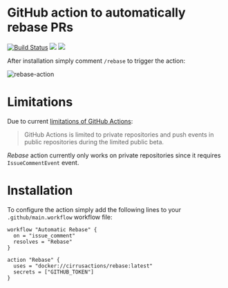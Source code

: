 # GitHub action to automatically rebase PRs

[![Build Status](https://api.cirrus-ci.com/github/cirrus-actions/rebase.svg)](https://cirrus-ci.com/github/cirrus-actions/rebase) [![](https://images.microbadger.com/badges/version/cirrusactions/rebase.svg)](https://microbadger.com/images/cirrusactions/rebase) [![](https://images.microbadger.com/badges/image/cirrusactions/rebase.svg)](https://microbadger.com/images/cirrusactions/rebase)

After installation simply comment `/rebase` to trigger the action:

![rebase-action](https://user-images.githubusercontent.com/989066/51547853-14a57b00-1e35-11e9-841d-33114f0f0bd5.gif)

# Limitations

Due to current [limitations of GitHub Actions](https://developer.github.com/actions/):

> GitHub Actions is limited to private repositories and push events in public repositories during the limited public beta.

*Rebase* action currently only works on private repositories since it requires `IssueCommentEvent` event.

# Installation

To configure the action simply add the following lines to your `.github/main.workflow` workflow file:

```hcl
workflow "Automatic Rebase" {
  on = "issue_comment"
  resolves = "Rebase"
}

action "Rebase" {
  uses = "docker://cirrusactions/rebase:latest"
  secrets = ["GITHUB_TOKEN"]
}
```
